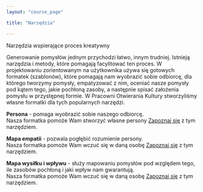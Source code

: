 ```yaml
---
layout: "course_page"

title: "Narzędzia"

---
```


<div class="text-center screen-title">
Narzędzia wspierające proces kreatywny
</div>

<div class="screen-content">
  <p>
  Generowanie pomysłów jednym przychodzi łatwo, innym trudniej. Istnieją narzędzia i metody, które pomagają facylitować ten proces. W projektowaniu zorientowanym na użytkownika używa się gotowych formatek (szablonów), które pomagają nam wyobrazić sobie odbiorcę, dla którego tworzymy pomysły, empatyzować z nim, oceniać nasze pomysły pod kątem tego, jakie pochłoną zasoby, a następnie spisać założenia pomysłu w przystępnej formie. W Pracowni Otwierania Kultury stworzyliśmy własne formatki dla tych popularnych narzędzi. 
  </p>
  
  <p>
  <strong>Persona</strong> - pomaga wyobrazić sobie naszego odbiorcę. <br/>
Nasza formatka pomoże Wam stworzyć własne persony <a class="content-link" target="_blank" href="https://otwartakultura.org/wp-content/uploads/sites/15/2019/12/canvasy_A3-2.pdf">Zapoznaj się</a> z tym narzędziem.
  </p>
  
  <p>
  <strong>Mapa empatii</strong> - pozwala pogłębić rozumienie persony. <br/>
  Nasza formatka pomoże Wam wczuć się w daną osobę <a class="content-link" target="_blank" href="https://otwartakultura.org/wp-content/uploads/sites/15/2019/12/canvasy_A3-3.pdf">Zapoznaj się</a> z tym narzędziem.
  </p>

<p>
<strong>Mapa wysiłku i wpływu</strong> - służy mapowaniu pomysłów pod względem tego, ile zasobów pochłoną i jaki wpływ nam gwarantują. <br/>  
Nasza formatka pomoże Wam wczuć się w daną osobę <a class="content-link" target="_blank" href="https://otwartakultura.org/wp-content/uploads/sites/15/2019/12/canvasy_A3-1.pdf">Zapoznaj się</a> z tym narzędziem.
  </p>


</p>
</div> 
